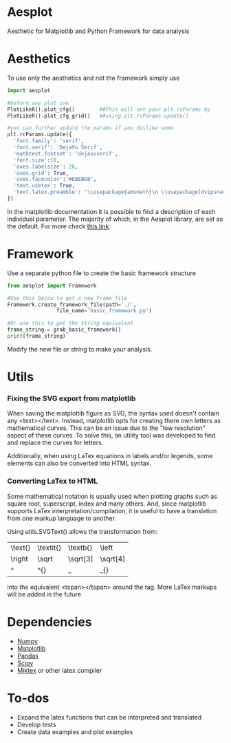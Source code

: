 # Aesplot
Aesthetic for Matplotlib and Python Framework for data analysis

# Aesthetics
To use only the aesthetics and not the framework simply use
```python
import aesplot

#before any plot use
PlotLikeR().plot_cfg()        ##This will set your plt.rcParams by
PlotLikeR().plot_cfg_grid()   ##using plt.rcParams.update()

#you can further update the params if you dislike some
plt.rcParams.update({
  'font.family': 'serif',
  'font.serif': 'DejaVu Serif',
  'mathtext.fontset': 'dejavuserif',
  'font.size':18,
  'axes.labelsize': 26,
  'axes.grid': True,
  'axes.facecolor':'#EBEBEB',
  'text.usetex': True,
  'text.latex.preamble': '\\usepackage{amsmath}\n \\usepackage[dvipsnames]{xcolor}'
})
```
In the matplotlib documentation it is possible to find a description of each individual parameter. The majority of which, in the Aesplot library, are set as the default. For more check [this link](https://matplotlib.org/stable/tutorials/introductory/customizing.html#the-default-matplotlibrc-file).


# Framework
Use a separate python file to create the basic framework structure
```python
from aesplot import Framework

#Use this below to get a new frame file
Framework.create_framework_file(path='./',
                file_name='basic_framework.py')

#Or use this to get the string equivalent
frame_string = grab_basic_framework()
print(frame_string)
```
Modify the new file or string to make your analysis.

# Utils
### Fixing the SVG export from matplotlib
When saving the matplotlib figure as SVG, the syntax used doesn't contain any &lt;text&gt;&lt;/text&gt;. Instead, matplotlib opts for creating there own letters as mathematical curves. This can be an issue due to the "low resolution" aspect of these curves. To solve this, an utility tool was developed to find and replace the curves for letters.

Additionally, when using LaTex equations in labels and/or legends, some elements can also be converted into HTML syntax.

### Converting LaTex to HTML
Some mathematical notation is usually used when plotting graphs such as square root, superscript, index and many others. And, since matplotlib supports LaTex interpretation/compilation, it is useful to have a translation from one markup language to another.

Using utils.SVGText() allows the transformation from:

| | | | |
| --- | --- | --- | --- |
| \\text{} | \\textit{} | \\textb{} | \\left |
| \\right | \\sqrt | \\sqrt[3] | \\sqrt[4] |
| ^ | ^{} | _ | _{} |

into the equivalent &lt;tspan&gt;&lt;/tspan&gt; around the tag. More LaTex markups will be added in the future

# Dependencies
  - [Numpy](https://numpy.org)
  - [Matplotlib](https://matplotlib.org)
  - [Pandas](https://pandas.pydata.org)
  - [Scipy](https://scipy.org)
  - [Miktex](https://miktex.org) or other latex compiler

# To-dos
  - Expand the latex functions that can be interpreted and translated
  - Develop tests
  - Create data examples and plot examples
